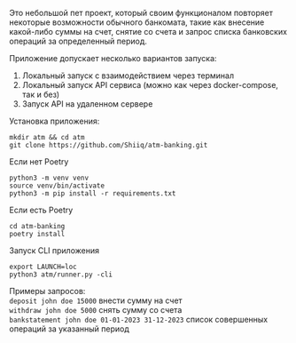 Это небольшой пет проект, который своим функционалом повторяет некоторые возможности обычного банкомата, такие как внесение какой-либо суммы на счет, снятие со счета и запрос списка банковских операций за определенный период.

Приложение допускает несколько вариантов запуска:
1. Локальный запуск с взаимодействием через терминал
2. Локальный запуск API сервиса (можно как через docker-compose, так и без)
3. Запуск API на удаленном сервере

Установка приложения:
```
mkdir atm && cd atm
git clone https://github.com/Shiiq/atm-banking.git
```
Если нет Poetry
```
python3 -m venv venv
source venv/bin/activate
python3 -m pip install -r requirements.txt
```
Если есть Poetry
```
cd atm-banking
poetry install
```

Запуск CLI приложения
```
export LAUNCH=loc
python3 atm/runner.py -cli
```

Примеры запросов:  
```deposit john doe 15000``` внести сумму на счет  
```withdraw john doe 5000``` снять сумму со счета  
```bankstatement john doe 01-01-2023 31-12-2023```  список совершенных операций за указанный период
